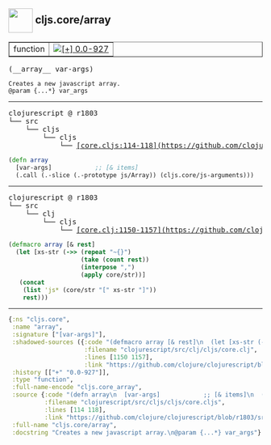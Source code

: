 ## <img width="48px" valign="middle" src="http://i.imgur.com/Hi20huC.png"> cljs.core/array

 <table border="1">
<tr>
<td>function</td>
<td><a href="https://github.com/cljsinfo/api-refs/tree/0.0-927"><img valign="middle" alt="[+] 0.0-927" src="https://img.shields.io/badge/+-0.0--927-lightgrey.svg"></a> </td>
</tr>
</table>

 <samp>
(__array__ var-args)<br>
</samp>

```
Creates a new javascript array.
@param {...*} var_args
```

---

 <pre>
clojurescript @ r1803
└── src
    └── cljs
        └── cljs
            └── <ins>[core.cljs:114-118](https://github.com/clojure/clojurescript/blob/r1803/src/cljs/cljs/core.cljs#L114-L118)</ins>
</pre>

```clj
(defn array
  [var-args]            ;; [& items]
  (.call (.-slice (.-prototype js/Array)) (cljs.core/js-arguments)))
```


---

 <pre>
clojurescript @ r1803
└── src
    └── clj
        └── cljs
            └── <ins>[core.clj:1150-1157](https://github.com/clojure/clojurescript/blob/r1803/src/clj/cljs/core.clj#L1150-L1157)</ins>
</pre>

```clj
(defmacro array [& rest]
  (let [xs-str (->> (repeat "~{}")
                    (take (count rest))
                    (interpose ",")
                    (apply core/str))]
   (concat
    (list 'js* (core/str "[" xs-str "]"))
    rest)))
```

---

```clj
{:ns "cljs.core",
 :name "array",
 :signature ["[var-args]"],
 :shadowed-sources ({:code "(defmacro array [& rest]\n  (let [xs-str (->> (repeat \"~{}\")\n                    (take (count rest))\n                    (interpose \",\")\n                    (apply core/str))]\n   (concat\n    (list 'js* (core/str \"[\" xs-str \"]\"))\n    rest)))",
                     :filename "clojurescript/src/clj/cljs/core.clj",
                     :lines [1150 1157],
                     :link "https://github.com/clojure/clojurescript/blob/r1803/src/clj/cljs/core.clj#L1150-L1157"}),
 :history [["+" "0.0-927"]],
 :type "function",
 :full-name-encode "cljs.core_array",
 :source {:code "(defn array\n  [var-args]            ;; [& items]\n  (.call (.-slice (.-prototype js/Array)) (cljs.core/js-arguments)))",
          :filename "clojurescript/src/cljs/cljs/core.cljs",
          :lines [114 118],
          :link "https://github.com/clojure/clojurescript/blob/r1803/src/cljs/cljs/core.cljs#L114-L118"},
 :full-name "cljs.core/array",
 :docstring "Creates a new javascript array.\n@param {...*} var_args"}

```
